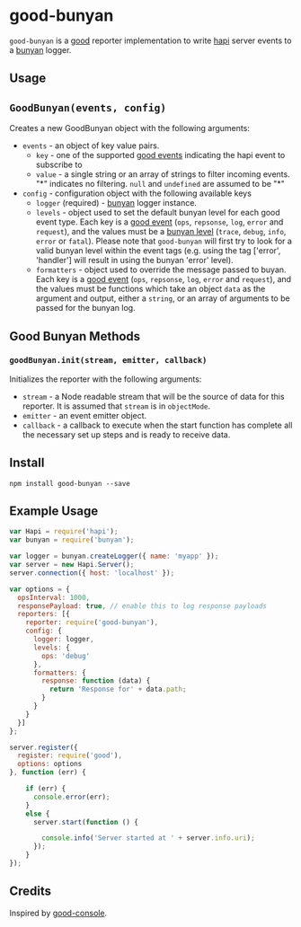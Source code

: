 good-bunyan
===

`good-bunyan` is a [good](https://github.com/hapijs/good) reporter implementation to write [hapi](http://hapijs.com/) server events to a [bunyan](https://github.com/trentm/node-bunyan/) logger.


## Usage

## `GoodBunyan(events, config)`
Creates a new GoodBunyan object with the following arguments:

- `events` - an object of key value pairs.
  - `key` - one of the supported [good events](https://github.com/hapijs/good) indicating the hapi event to subscribe to
  - `value` - a single string or an array of strings to filter incoming events. "\*" indicates no filtering. `null` and `undefined` are assumed to be "\*"
- `config` - configuration object with the following available keys
  - `logger` (required) - [bunyan](https://github.com/trentm/node-bunyan/) logger instance.
  - `levels` - object used to set the default bunyan level for each good event type. Each key is a [good event](https://github.com/hapijs/good) (`ops`, `repsonse`, `log`, `error` and `request`), and the values must be a [bunyan level](https://github.com/trentm/node-bunyan#levels) (`trace`, `debug`, `info`, `error` or `fatal`). Please note that `good-bunyan` will first try to look for a valid bunyan level within the event tags (e.g. using the tag ['error', 'handler'] will result in using the bunyan 'error' level).
  - `formatters` - object used to override the message passed to buyan. Each key is a [good event](https://github.com/hapijs/good) (`ops`, `repsonse`, `log`, `error` and `request`), and the values must be functions which take an object `data` as the argument and output, either a `string`, or an array of arguments to be passed for the bunyan log.

## Good Bunyan Methods
### `goodBunyan.init(stream, emitter, callback)`
Initializes the reporter with the following arguments:

- `stream` - a Node readable stream that will be the source of data for this reporter. It is assumed that `stream` is in `objectMode`.
- `emitter` - an event emitter object.
- `callback` - a callback to execute when the start function has complete all the necessary set up steps and is ready to receive data.

## Install

```
npm install good-bunyan --save
```

## Example Usage

```javascript
var Hapi = require('hapi');
var bunyan = require('bunyan');

var logger = bunyan.createLogger({ name: 'myapp' });
var server = new Hapi.Server();
server.connection({ host: 'localhost' });

var options = {
  opsInterval: 1000,
  responsePayload: true, // enable this to log response payloads
  reporters: [{
    reporter: require('good-bunyan'),
    config: {
      logger: logger,
      levels: {
        ops: 'debug'
      },
      formatters: {
        response: function (data) {
          return 'Response for' + data.path;
        }
      }
    }
  }]
};

server.register({
  register: require('good'),
  options: options
}, function (err) {

    if (err) {
      console.error(err);
    }
    else {
      server.start(function () {

        console.info('Server started at ' + server.info.uri);
      });
    }
});
```

## Credits

Inspired by [good-console](https://github.com/hapijs/good-console/).
